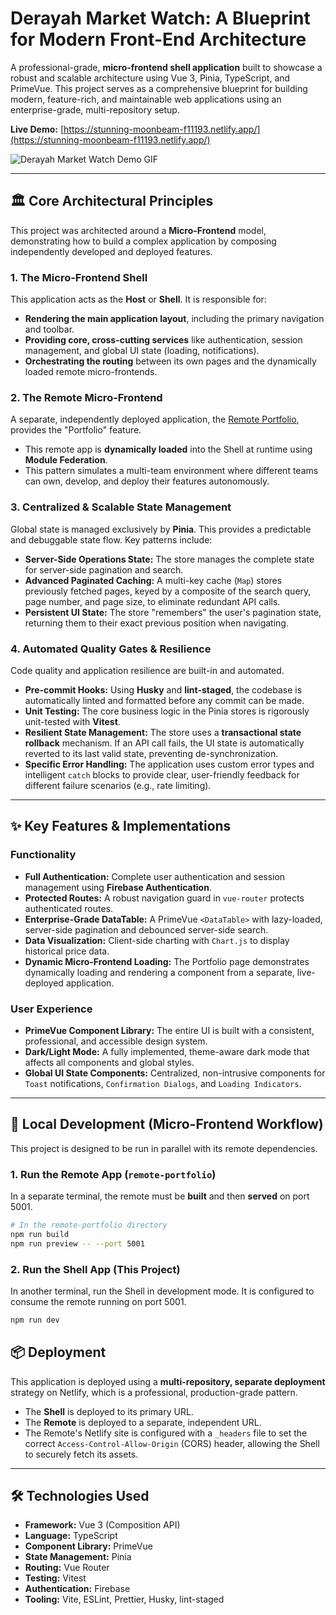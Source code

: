 # Derayah Market Watch: A Blueprint for Modern Front-End Architecture

A professional-grade, **micro-frontend shell application** built to showcase a robust and scalable architecture using Vue 3, Pinia, TypeScript, and PrimeVue. This project serves as a comprehensive blueprint for building modern, feature-rich, and maintainable web applications using an enterprise-grade, multi-repository setup.

**Live Demo:** [https://stunning-moonbeam-f11193.netlify.app/](https://stunning-moonbeam-f11193.netlify.app/)

![Derayah Market Watch Demo GIF](./.github/assets/app-demo.gif)

---

## 🏛️ Core Architectural Principles

This project was architected around a **Micro-Frontend** model, demonstrating how to build a complex application by composing independently developed and deployed features.

### 1. The Micro-Frontend Shell

This application acts as the **Host** or **Shell**. It is responsible for:

- **Rendering the main application layout**, including the primary navigation and toolbar.
- **Providing core, cross-cutting services** like authentication, session management, and global UI state (loading, notifications).
- **Orchestrating the routing** between its own pages and the dynamically loaded remote micro-frontends.

### 2. The Remote Micro-Frontend

A separate, independently deployed application, the [Remote Portfolio](https://github.com/ranibb/remote-portfolio), provides the "Portfolio" feature.

- This remote app is **dynamically loaded** into the Shell at runtime using **Module Federation**.
- This pattern simulates a multi-team environment where different teams can own, develop, and deploy their features autonomously.

### 3. Centralized & Scalable State Management

Global state is managed exclusively by **Pinia**. This provides a predictable and debuggable state flow. Key patterns include:

- **Server-Side Operations State:** The store manages the complete state for server-side pagination and search.
- **Advanced Paginated Caching:** A multi-key cache (`Map`) stores previously fetched pages, keyed by a composite of the search query, page number, and page size, to eliminate redundant API calls.
- **Persistent UI State:** The store "remembers" the user's pagination state, returning them to their exact previous position when navigating.

### 4. Automated Quality Gates & Resilience

Code quality and application resilience are built-in and automated.

- **Pre-commit Hooks:** Using **Husky** and **lint-staged**, the codebase is automatically linted and formatted before any commit can be made.
- **Unit Testing:** The core business logic in the Pinia stores is rigorously unit-tested with **Vitest**.
- **Resilient State Management:** The store uses a **transactional state rollback** mechanism. If an API call fails, the UI state is automatically reverted to its last valid state, preventing de-synchronization.
- **Specific Error Handling:** The application uses custom error types and intelligent `catch` blocks to provide clear, user-friendly feedback for different failure scenarios (e.g., rate limiting).

---

## ✨ Key Features & Implementations

### Functionality

- **Full Authentication:** Complete user authentication and session management using **Firebase Authentication**.
- **Protected Routes:** A robust navigation guard in `vue-router` protects authenticated routes.
- **Enterprise-Grade DataTable:** A PrimeVue `<DataTable>` with lazy-loaded, server-side pagination and debounced server-side search.
- **Data Visualization:** Client-side charting with `Chart.js` to display historical price data.
- **Dynamic Micro-Frontend Loading:** The Portfolio page demonstrates dynamically loading and rendering a component from a separate, live-deployed application.

### User Experience

- **PrimeVue Component Library:** The entire UI is built with a consistent, professional, and accessible design system.
- **Dark/Light Mode:** A fully implemented, theme-aware dark mode that affects all components and global styles.
- **Global UI State Components:** Centralized, non-intrusive components for `Toast` notifications, `Confirmation Dialogs`, and `Loading Indicators`.

---

## 🚀 Local Development (Micro-Frontend Workflow)

This project is designed to be run in parallel with its remote dependencies.

### 1. Run the Remote App (`remote-portfolio`)

In a separate terminal, the remote must be **built** and then **served** on port 5001.

```bash
# In the remote-portfolio directory
npm run build
npm run preview -- --port 5001
```

### 2. Run the Shell App (This Project)

In another terminal, run the Shell in development mode. It is configured to consume the remote running on port 5001.

```bash
npm run dev
```

## 📦 Deployment

This application is deployed using a **multi-repository, separate deployment** strategy on Netlify, which is a professional, production-grade pattern.

- The **Shell** is deployed to its primary URL.
- The **Remote** is deployed to a separate, independent URL.
- The Remote's Netlify site is configured with a `_headers` file to set the correct `Access-Control-Allow-Origin` (CORS) header, allowing the Shell to securely fetch its assets.

---

## 🛠️ Technologies Used

- **Framework:** Vue 3 (Composition API)
- **Language:** TypeScript
- **Component Library:** PrimeVue
- **State Management:** Pinia
- **Routing:** Vue Router
- **Testing:** Vitest
- **Authentication:** Firebase
- **Tooling:** Vite, ESLint, Prettier, Husky, lint-staged
